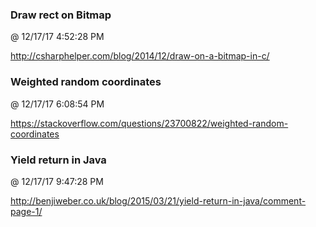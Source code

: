 ﻿

### Draw rect on Bitmap
@ 12/17/17 4:52:28 PM

http://csharphelper.com/blog/2014/12/draw-on-a-bitmap-in-c/



### Weighted random coordinates
@ 12/17/17 6:08:54 PM

https://stackoverflow.com/questions/23700822/weighted-random-coordinates



### Yield return in Java
@ 12/17/17 9:47:28 PM

http://benjiweber.co.uk/blog/2015/03/21/yield-return-in-java/comment-page-1/

